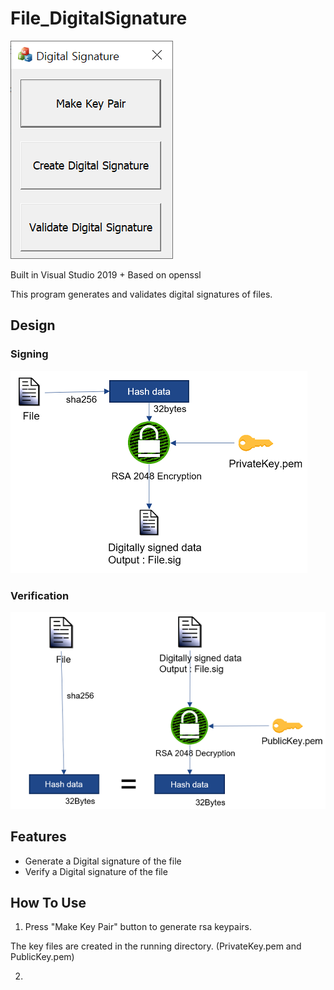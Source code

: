# File_DigitalSignature
![image](https://raw.githubusercontent.com/codetronik/File_DigitalSignature/master/screenshots/main.png)

Built in Visual Studio 2019 + Based on openssl

This program generates and validates digital signatures of files.

## Design
### Signing
![image](https://raw.githubusercontent.com/codetronik/File_DigitalSignature/master/screenshots/sign.png)
### Verification
![image](https://raw.githubusercontent.com/codetronik/File_DigitalSignature/master/screenshots/verification.png)

## Features
- Generate a Digital signature of the file 
- Verify a Digital signature of the file 

## How To Use
1. Press "Make Key Pair" button to generate rsa keypairs.

The key files are created in the running directory. (PrivateKey.pem and PublicKey.pem)

2.  

